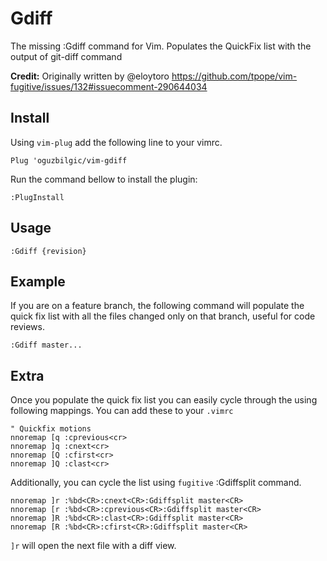 # Gdiff

The missing :Gdiff command for Vim. Populates the QuickFix list with the output
of git-diff command

**Credit:** Originally written by @eloytoro
https://github.com/tpope/vim-fugitive/issues/132#issuecomment-290644034

## Install

Using `vim-plug` add the following line to your vimrc.

```vim
Plug 'oguzbilgic/vim-gdiff
```

Run the command bellow to install the plugin: 

```vim
:PlugInstall
```

## Usage

```
:Gdiff {revision}
```

## Example

If you are on a feature branch, the following command will populate the quick
fix list with all the files changed only on that branch, useful for code
reviews.

```
:Gdiff master... 
```

## Extra

Once you populate the quick fix list you can easily cycle through the using
following mappings. You can add these to your `.vimrc`

```
" Quickfix motions
nnoremap [q :cprevious<cr>
nnoremap ]q :cnext<cr>
nnoremap [Q :cfirst<cr>
nnoremap ]Q :clast<cr>
```

Additionally, you can cycle the list using `fugitive` :Gdiffsplit command. 

```
nnoremap ]r :%bd<CR>:cnext<CR>:Gdiffsplit master<CR>
nnoremap [r :%bd<CR>:cprevious<CR>:Gdiffsplit master<CR>
nnoremap ]R :%bd<CR>:clast<CR>:Gdiffsplit master<CR>
nnoremap [R :%bd<CR>:cfirst<CR>:Gdiffsplit master<CR>
```

`]r` will open the next file with a diff view.
